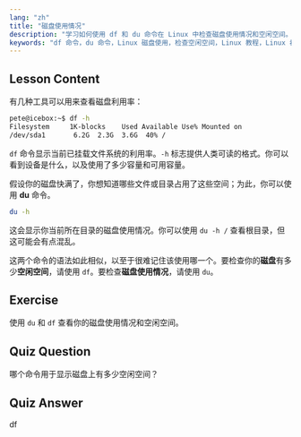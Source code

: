 ```yaml
---
lang: "zh"
title: "磁盘使用情况"
description: "学习如何使用 df 和 du 命令在 Linux 中检查磁盘使用情况和空闲空间。了解它们的区别以及何时使用。Linux 磁盘管理教程。"
keywords: "df 命令，du 命令，Linux 磁盘使用，检查空闲空间，Linux 教程，Linux 初学者，磁盘管理，Linux 指南"
---
```


## Lesson Content

有几种工具可以用来查看磁盘利用率：

```bash
pete@icebox:~$ df -h
Filesystem     1K-blocks    Used Available Use% Mounted on
/dev/sda1       6.2G  2.3G  3.6G  40% /
```

`df` 命令显示当前已挂载文件系统的利用率。`-h` 标志提供人类可读的格式。你可以看到设备是什么，以及使用了多少容量和可用容量。

假设你的磁盘快满了，你想知道哪些文件或目录占用了这些空间；为此，你可以使用 **du** 命令。

```bash
du -h
```

这会显示你当前所在目录的磁盘使用情况。你可以使用 `du -h /` 查看根目录，但这可能会有点混乱。

这两个命令的语法如此相似，以至于很难记住该使用哪一个。要检查你的**磁盘**有多少**空闲空间**，请使用 `df`。要检查**磁盘使用情况**，请使用 `du`。

## Exercise

使用 `du` 和 `df` 查看你的磁盘使用情况和空闲空间。

## Quiz Question

哪个命令用于显示磁盘上有多少空闲空间？

## Quiz Answer

df
